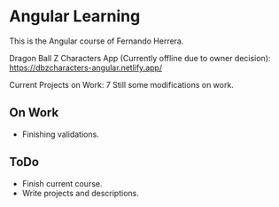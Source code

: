 # Angular Learning

This is the Angular course of Fernando Herrera.

Dragon Ball Z Characters App (Currently offline due to owner decision):
https://dbzcharacters-angular.netlify.app/

Current Projects on Work: 7
Still some modifications on work.

## On Work
* Finishing validations.

## ToDo
* Finish current course.
* Write projects and descriptions.
  
